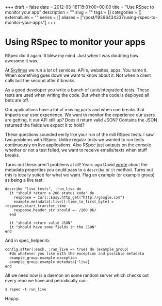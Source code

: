 +++ 
draft = false
date = 2012-03-16T15:01:00+00:00
title = "Use RSpec to monitor your app"
description = ""
slug = "" 
tags = []
categories = []
externalLink = ""
series = []
aliases = ["/post/19396434337/using-rspec-to-monitor-your-apps"]
+++

Using RSpec to monitor your apps
================================

RSpec did it again. It blew my mind. Just when I was doubting how
awesome it was.

At [Skylines](http://skylin.es) we run a *lot* of services. API's,
websites, apps. You name it. When something goes down we want to know
about it. Not when a client calls but the second after it breaks.

As a good developer you write a bunch of (unit/integration) tests. These
tests are used when writing the code. But when the code is deployed all
bets are off.

Our applications have a lot of moving parts and when one breaks that
impacts our user experience. We want to monitor the experience our users
are getting. It our API still up? Does it return valid JSON? Contains
the JSON returned the fields we expect it to hold?

These questions sounded eerily like your run of the mill RSpec tests. I
saw two problems with RSpec. Unlike regular tests we wanted to run tests
continuously on live applications. Also RSpec just outputs on the
console whether or not a test failed, we want to receive emails/texts
when stuff breaks.

Turns out these aren't problems at all! Years ago David
[wrote](http://blog.davidchelimsky.net/2010/06/14/filtering-examples-in-rspec-2/)
about the metadata properties you could pass to a `describe` or `it`
method. Turns out this is ideally suited for what we want. Flag an
example (or example group) as being a live test:

    describe "live tests", :run_live do
      it "should return a 200 status code" do
        response = Curl::Easy.http_get("http://google.com")
        example.metadata[:live][:time_to_first_byte] = response.start_transfer_time
        response.header_str.should =~ /200 OK/
      end

      it "should return valid JSON"
      it "should have some fields in the JSON"
    end

And in spec\_helper.rb:

    config.after(:each, :run_live => true) do |example_group|
      #do whatever you like with the exception and possible metadata
      example_group.example.exception
      example_group.example.metadata[:live]
    end

All we need now is a daemon on some random server which checks out every
repo we have and periodically run:

    $ rspec -t run_live

Happy.

